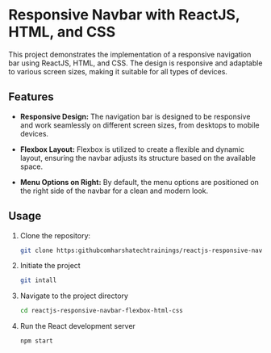 # Responsive Navbar with ReactJS, HTML, and CSS

This project demonstrates the implementation of a responsive navigation bar using ReactJS, HTML, and CSS. The design is responsive and adaptable to various screen sizes, making it suitable for all types of devices.

## Features

- **Responsive Design:** The navigation bar is designed to be responsive and work seamlessly on different screen sizes, from desktops to mobile devices.

- **Flexbox Layout:** Flexbox is utilized to create a flexible and dynamic layout, ensuring the navbar adjusts its structure based on the available space.

- **Menu Options on Right:** By default, the menu options are positioned on the right side of the navbar for a clean and modern look.

## Usage

1. Clone the repository:

   ```bash
   git clone https:githubcomharshatechtrainings/reactjs-responsive-navbar-flexbox-html-css.git
   ```

2. Initiate the project

   ```bash
   git intall
   ```

3. Navigate to the project directory

   ```bash
   cd reactjs-responsive-navbar-flexbox-html-css
   ```

4. Run the React development server

   ```bash
   npm start
   ```
